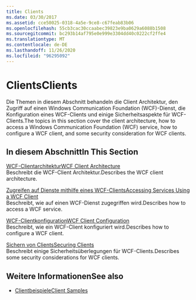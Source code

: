 ```yaml
---
title: Clients
ms.date: 03/30/2017
ms.assetid: cce50025-0318-4a5e-9ce8-c67feab83b06
ms.openlocfilehash: 55cb3cac30ccaabec39823e9ba0629a6088b1508
ms.sourcegitcommit: bc293b14af795e0e999e3304dd40c0222cf2ffe4
ms.translationtype: MT
ms.contentlocale: de-DE
ms.lasthandoff: 11/26/2020
ms.locfileid: "96295092"
---
```

# <a name="clients"></a><span data-ttu-id="5f94f-102">Clients</span><span class="sxs-lookup"><span data-stu-id="5f94f-102">Clients</span></span>

<span data-ttu-id="5f94f-103">Die Themen in diesem Abschnitt behandeln die Client Architektur, den Zugriff auf einen Windows Communication Foundation (WCF)-Dienst, die Konfiguration eines WCF-Clients und einige Sicherheitsaspekte für WCF-Clients.</span><span class="sxs-lookup"><span data-stu-id="5f94f-103">The topics in this section cover the client architecture, how to access a Windows Communication Foundation (WCF) service, how to configure a WCF client, and some security consideration for WCF clients.</span></span>  
  
## <a name="in-this-section"></a><span data-ttu-id="5f94f-104">In diesem Abschnitt</span><span class="sxs-lookup"><span data-stu-id="5f94f-104">In This Section</span></span>  

 [<span data-ttu-id="5f94f-105">WCF-Clientarchitektur</span><span class="sxs-lookup"><span data-stu-id="5f94f-105">WCF Client Architecture</span></span>](client-architecture.md)  
 <span data-ttu-id="5f94f-106">Beschreibt die WCF-Client Architektur.</span><span class="sxs-lookup"><span data-stu-id="5f94f-106">Describes the WCF client architecture.</span></span>  
  
 [<span data-ttu-id="5f94f-107">Zugreifen auf Dienste mithilfe eines WCF-Clients</span><span class="sxs-lookup"><span data-stu-id="5f94f-107">Accessing Services Using a WCF Client</span></span>](accessing-services-using-a-client.md)  
 <span data-ttu-id="5f94f-108">Beschreibt, wie auf einen WCF-Dienst zugegriffen wird.</span><span class="sxs-lookup"><span data-stu-id="5f94f-108">Describes how to access a WCF service.</span></span>  
  
 [<span data-ttu-id="5f94f-109">WCF-Clientkonfiguration</span><span class="sxs-lookup"><span data-stu-id="5f94f-109">WCF Client Configuration</span></span>](client-configuration.md)  
 <span data-ttu-id="5f94f-110">Beschreibt, wie ein WCF-Client konfiguriert wird.</span><span class="sxs-lookup"><span data-stu-id="5f94f-110">Describes how to configure a WCF client.</span></span>  
  
 [<span data-ttu-id="5f94f-111">Sichern von Clients</span><span class="sxs-lookup"><span data-stu-id="5f94f-111">Securing Clients</span></span>](../securing-clients.md)  
 <span data-ttu-id="5f94f-112">Beschreibt einige Sicherheitsüberlegungen für WCF-Clients.</span><span class="sxs-lookup"><span data-stu-id="5f94f-112">Describes some security considerations for WCF clients.</span></span>  
  
## <a name="see-also"></a><span data-ttu-id="5f94f-113">Weitere Informationen</span><span class="sxs-lookup"><span data-stu-id="5f94f-113">See also</span></span>

- [<span data-ttu-id="5f94f-114">Clientbeispiele</span><span class="sxs-lookup"><span data-stu-id="5f94f-114">Client Samples</span></span>](../samples/client.md)
